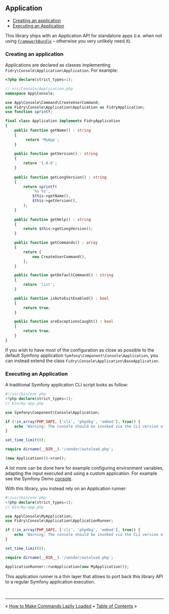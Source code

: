 ## Application

- [Creating an application](#creating-an-application)
- [Executing an Application](#executing-an-application)

This library ships with an Application API for standalone apps (i.e. when not
using [`FrameworkBundle`][FrameworkBundle] – otherwise you very unlikely need it).


### Creating an application

Applications are declared as classes implementing `Fidry\Console\Application\Application`. For
example:

```php
<?php declare(strict_types=1);

// src/Console/Application.php
namespace App\Console;

use App\Console\Command\CreateUserCommand;
use Fidry\Console\Application\Application as FidryApplication;
use function sprintf;

final class Application implements FidryApplication
{
    public function getName() : string
    {
         return 'MyApp';
    }
    
    public function getVersion() : string
    {
        return '1.0.0';
    }
    
    public function getLongVersion() : string
    {
        return sprintf(
            '%s %s',
            $this->getName(),
            $this->getVersion(),
        );
    }
    
    public function getHelp() : string
    {
        return $this->getLongVersion();
    }

    public function getCommands() : array
    {
        return [
            new CreateUserCommand(),
        ];
    }

    public function getDefaultCommand() : string
    {
        return 'list';    
    }

    public function isAutoExitEnabled() : bool
    {
        return true;
    }

    public function areExceptionsCaught() : bool
    {
        return true;
    }
}
```

If you wish to have most of the configuration as close as possible to the default
Symfony application `Symfony\Component\Console\Application`, you can instead
extend the class `Fidry\Console\Application\BaseApplication`.


### Executing an Application

A traditional Symfony application CLI script looks as follow:

```php
#!/usr/bin/env php
<?php declare(strict_types=1);
// bin/my-app.php

use Symfony\Component\Console\Application;

if (!in_array(PHP_SAPI, ['cli', 'phpdbg', 'embed'], true)) {
    echo 'Warning: The console should be invoked via the CLI version of PHP, not the '.PHP_SAPI.' SAPI'.PHP_EOL;
}

set_time_limit(0);

require dirname(__DIR__).'/vendor/autoload.php';

(new Application())->run();

```

A lot more can be done here for example configuring environment variables, adapting the input
executed and using a custom application. For example see the Symfony Demo [console][demo-console].

With this library, you instead rely on an Application runner: 

```php
#!/usr/bin/env php
<?php declare(strict_types=1);
// bin/my-app.php

use App\Console\MyApplication;
use Fidry\Console\Application\ApplicationRunner;

if (!in_array(PHP_SAPI, ['cli', 'phpdbg', 'embed'], true)) {
    echo 'Warning: The console should be invoked via the CLI version of PHP, not the '.PHP_SAPI.' SAPI'.PHP_EOL;
}

set_time_limit(0);

require dirname(__DIR__).'/vendor/autoload.php';

ApplicationRunner::runApplication(new MyApplication());

```

This application runner is a thin layer that allows to port back this library
API to a regular Symfony application execution.


<br />
<hr />

« [How to Make Commands Lazily Loaded](lazy-command.md) • [Table of Contents](../README.md#table-of-contents) »


[demo-console]: https://github.com/symfony/demo/blob/main/bin/console
[FrameworkBundle]: https://github.com/symfony/framework-bundle
